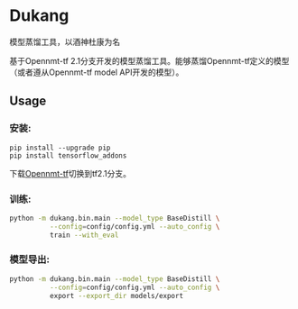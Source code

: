 # Dukang
模型蒸馏工具，以酒神杜康为名

基于Opennmt-tf 2.1分支开发的模型蒸馏工具。能够蒸馏Opennmt-tf定义的模型（或者遵从Opennmt-tf model API开发的模型）。

## Usage

### 安装:

```
pip install --upgrade pip
pip install tensorflow_addons
```

下载[Opennmt-tf](https://github.com/OpenNMT/OpenNMT-tf)切换到tf2.1分支。

### 训练:

```bash
python -m dukang.bin.main --model_type BaseDistill \
          --config=config/config.yml --auto_config \
          train --with_eval
```
### 模型导出:

```bash
python -m dukang.bin.main --model_type BaseDistill \
          --config=config/config.yml --auto_config \
          export --export_dir models/export
```

